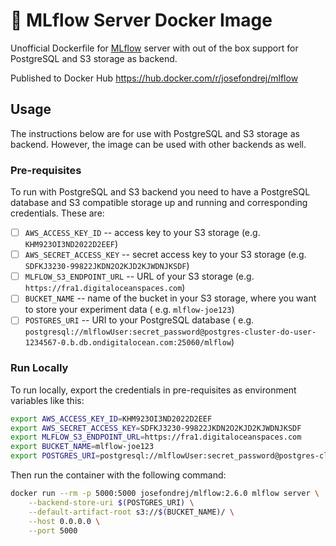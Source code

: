 # 🐋 MLflow Server Docker Image

Unofficial Dockerfile for [MLflow](https://mlflow.org/) server with out of the box support for PostgreSQL and S3 storage
as backend.

Published to Docker Hub https://hub.docker.com/r/josefondrej/mlflow

## Usage

The instructions below are for use with PostgreSQL and S3 storage as backend.
However, the image can be used with other backends as well.

### Pre-requisites

To run with PostgreSQL and S3 backend you need to have a PostgreSQL database and S3 compatible storage up and running
and corresponding credentials. These are:

- [ ] `AWS_ACCESS_KEY_ID` -- access key to your S3 storage (e.g. `KHM923OI3ND2022D2EEF`)
- [ ] `AWS_SECRET_ACCESS_KEY` -- secret access key to your S3 storage (e.g. `SDFKJ3230-99822JKDN2O2KJD2KJWDNJKSDF`)
- [ ] `MLFLOW_S3_ENDPOINT_URL` -- URL of your S3 storage (e.g. `https://fra1.digitaloceanspaces.com`)
- [ ] `BUCKET_NAME` -- name of the bucket in your S3 storage, where you want to store your experiment data (
 e.g. `mlflow-joe123`)
- [ ] `POSTGRES_URI` -- URI to your PostgreSQL database (
 e.g. `postgresql://mlflowUser:secret_password@postgres-cluster-do-user-1234567-0.b.db.ondigitalocean.com:25060/mlflow`)

### Run Locally

To run locally, export the credentials in pre-requisites as environment variables like this:

```bash
export AWS_ACCESS_KEY_ID=KHM923OI3ND2022D2EEF
export AWS_SECRET_ACCESS_KEY=SDFKJ3230-99822JKDN2O2KJD2KJWDNJKSDF
export MLFLOW_S3_ENDPOINT_URL=https://fra1.digitaloceanspaces.com
export BUCKET_NAME=mlflow-joe123
export POSTGRES_URI=postgresql://mlflowUser:secret_password@postgres-cluster-do-user-1234567-0.b.db.ondigitalocean.com:25060/mlflow
```

Then run the container with the following command:

```bash
docker run --rm -p 5000:5000 josefondrej/mlflow:2.6.0 mlflow server \
	--backend-store-uri $(POSTGRES_URI) \
	--default-artifact-root s3://$(BUCKET_NAME)/ \
	--host 0.0.0.0 \
	--port 5000
```
